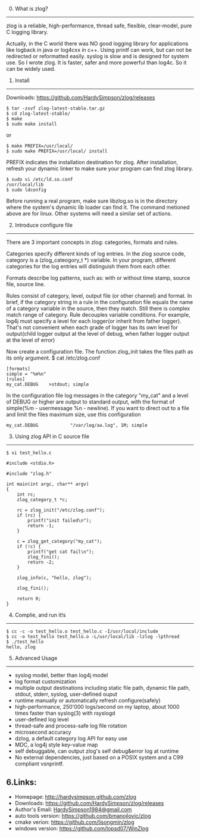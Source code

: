 0. What is zlog?
-------------

zlog is a reliable, high-performance, thread safe, flexible, clear-model, pure C logging library.

  Actually, in the C world there was NO good logging library for applications like logback in java or log4cxx in c++. Using printf can work, but can not be redirected or reformatted easily. syslog is slow and is designed for system use. 
  So I wrote zlog. 
  It is faster, safer and more powerful than log4c. So it can be widely used. 

1. Install
-------------

Downloads: https://github.com/HardySimpson/zlog/releases

    $ tar -zxvf zlog-latest-stable.tar.gz
    $ cd zlog-latest-stable/
    $ make 
    $ sudo make install
    
or

    $ make PREFIX=/usr/local/
    $ sudo make PREFIX=/usr/local/ install

PREFIX indicates the installation destination for zlog. After installation, refresh your dynamic linker to make sure your program can find zlog library.  

    $ sudo vi /etc/ld.so.conf
    /usr/local/lib
    $ sudo ldconfig

Before running a real program, make sure libzlog.so is in the directory where the system's dynamic lib loader can find it. The command metioned above are for linux. Other systems will need a similar set of actions.


2. Introduce configure file
-------------

There are 3 important concepts in zlog: categories, formats and rules.

Categories specify different kinds of log entries. In the zlog source code, category is a (zlog_cateogory_t *) variable. In your program, different categories for the log entries will distinguish them from each other.

Formats describe log patterns, such as: with or without time stamp, source file, source line.

Rules consist of category, level, output file (or other channel) and format. In brief, if the category string in a rule in the configuration file equals the name of a category variable in the source, then they match. Still there is complex match range of category. Rule decouples variable conditions. For example, log4j must specify a level for each logger(or inherit from father logger). That's not convenient when each grade of logger has its own level for output(child logger output at the level of debug, when father logger output at the level of error)

Now create a configuration file. The function zlog_init takes the files path as its only argument.
    $ cat /etc/zlog.conf

    [formats]
    simple = "%m%n"
    [rules]
    my_cat.DEBUG    >stdout; simple

In the configuration file log messages in the category "my_cat" and a level of DEBUG or higher are output to standard output, with the format of simple(%m - usermessage %n - newline). If you want to direct out to a file and limit the files maximum size, use this configuration

    my_cat.DEBUG            "/var/log/aa.log", 1M; simple

3. Using zlog API in C source file
-------------
	$ vi test_hello.c

    #include <stdio.h> 

    #include "zlog.h"

    int main(int argc, char** argv)
    {
    	int rc;
    	zlog_category_t *c;

    	rc = zlog_init("/etc/zlog.conf");
    	if (rc) {
    		printf("init failed\n");
    		return -1;
    	}

    	c = zlog_get_category("my_cat");
    	if (!c) {
    		printf("get cat fail\n");
    		zlog_fini();
    		return -2;
    	}

    	zlog_info(c, "hello, zlog");

    	zlog_fini();

    	return 0;
    } 

4. Complie, and run it!s
-------------
    $ cc -c -o test_hello.o test_hello.c -I/usr/local/include
    $ cc -o test_hello test_hello.o -L/usr/local/lib -lzlog -lpthread
    $ ./test_hello
    hello, zlog

5. Advanced Usage
-------------
 *  syslog model, better than log4j model
 *  log format customization
 *  multiple output destinations including static file path, dynamic file path, stdout, stderr, syslog, user-defined ouput
 *  runtime manually or automatically refresh configure(safely)
 *  high-performance, 250'000 logs/second on my laptop, about 1000 times faster than syslog(3) with rsyslogd
 *  user-defined log level
 *  thread-safe and process-safe log file rotation
 *  microsecond accuracy
 *  dzlog, a default category log API for easy use
 *  MDC, a log4j style key-value map
 *  self debuggable, can output zlog's self debug&error log at runtime
 *  No external dependencies, just based on a POSIX system and a C99 compliant vsnprintf.

6.Links:
-------------
 * Homepage: http://hardysimpson.github.com/zlog
 * Downloads: https://github.com/HardySimpson/zlog/releases
 * Author's Email: HardySimpson1984@gmail.com
 * auto tools version: https://github.com/bmanojlovic/zlog
 * cmake verion: https://github.com/lisongmin/zlog
 * windows version: https://github.com/lopsd07/WinZlog


